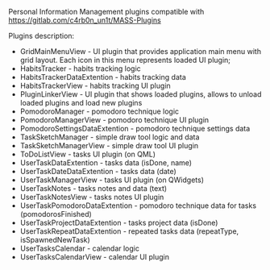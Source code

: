 Personal Information Management plugins compatible with https://gitlab.com/c4rb0n_un1t/MASS-Plugins

Plugins description:
- GridMainMenuView - UI plugin that provides application main menu with grid layout. Each icon in this menu represents loaded UI plugin;
- HabitsTracker - habits tracking logic
- HabitsTrackerDataExtention - habits tracking data
- HabitsTrackerView - habits tracking UI plugin
- PluginLinkerView - UI plugin that shows loaded plugins, allows to unload loaded plugins and load new plugins
- PomodoroManager - pomodoro technique logic
- PomodoroManagerView - pomodoro technique UI plugin
- PomodoroSettingsDataExtention - pomodoro technique settings data
- TaskSketchManager - simple draw tool logic and data
- TaskSketchManagerView - simple draw tool UI plugin
- ToDoListView - tasks UI plugin (on QML)
- UserTaskDataExtention - tasks data (isDone, name)
- UserTaskDateDataExtention - tasks data (date)
- UserTaskManagerView - tasks UI plugin (on QWidgets)
- UserTaskNotes - tasks notes and data (text)
- UserTaskNotesView - tasks notes UI plugin
- UserTaskPomodoroDataExtention - pomodoro technique data for tasks (pomodorosFinished)
- UserTaskProjectDataExtention - tasks project data (isDone)
- UserTaskRepeatDataExtention - repeated tasks data (repeatType, isSpawnedNewTask)
- UserTasksCalendar - calendar logic
- UserTasksCalendarView - calendar UI plugin
